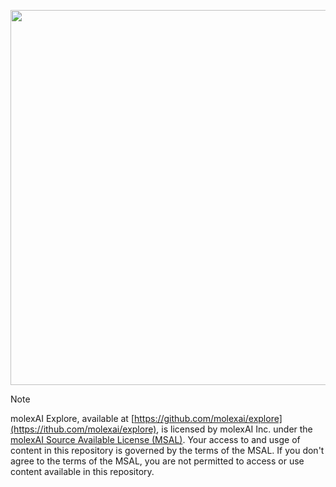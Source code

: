 <p align="center">
  <a href="https://github.com/molexai/explore"><img width=600 src="https://github.com/user-attachments/assets/06c42613-57b8-4c98-9cf5-f1241f1be6d4"></a>
</p>

> [!NOTE]
molexAI Explore, available at [https://github.com/molexai/explore](https://ithub.com/molexai/explore), is licensed by molexAI Inc. under the [molexAI Source Available License (MSAL)](https://github.com/molexai/legal/blob/main/licenses/MSAL.md). Your access to and usge of content in this repository is governed by the terms of the MSAL. If you don't agree to the terms of the MSAL, you are not permitted to access or use content available in this repository.
